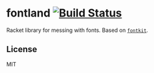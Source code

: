 # fontland [![Build Status](https://travis-ci.org/mbutterick/fontland.svg?branch=master)](https://travis-ci.org/mbutterick/fontland)

Racket library for messing with fonts. Based on [`fontkit`](https://github.com/foliojs/fontkit).


License
-

MIT
